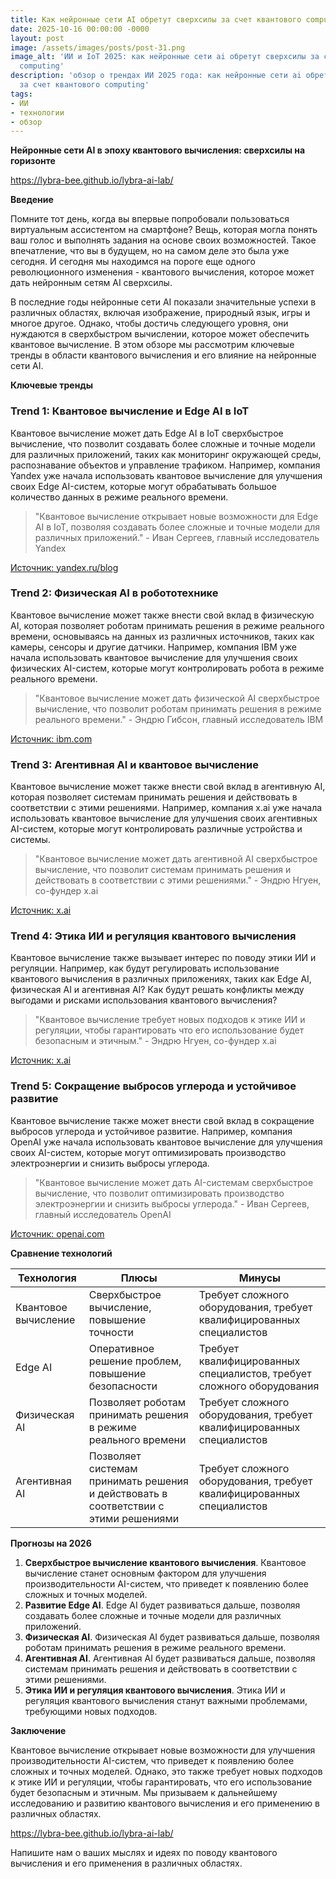 ```yaml
---
title: Как нейронные сети AI обретут сверхсилы за счет квантового computing
date: 2025-10-16 00:00:00 -0000
layout: post
image: /assets/images/posts/post-31.png
image_alt: 'ИИ и IoT 2025: как нейронные сети ai обретут сверхсилы за счет квантового
  computing'
description: 'обзор о трендах ИИ 2025 года: как нейронные сети ai обретут сверхсилы
  за счет квантового computing'
tags:
- ИИ
- технологии
- обзор
---
```

**Нейронные сети AI в эпоху квантового вычисления: сверхсилы на горизонте**

https://lybra-bee.github.io/lybra-ai-lab/

**Введение**

Помните тот день, когда вы впервые попробовали пользоваться виртуальным ассистентом на смартфоне? Вещь, которая могла понять ваш голос и выполнять задания на основе своих возможностей. Такое впечатление, что вы в будущем, но на самом деле это была уже сегодня. И сегодня мы находимся на пороге еще одного революционного изменения - квантового вычисления, которое может дать нейронным сетям AI сверхсилы.

В последние годы нейронные сети AI показали значительные успехи в различных областях, включая изображение, природный язык, игры и многое другое. Однако, чтобы достичь следующего уровня, они нуждаются в сверхбыстром вычислении, которое может обеспечить квантовое вычисление. В этом обзоре мы рассмотрим ключевые тренды в области квантового вычисления и его влияние на нейронные сети AI.

**Ключевые тренды**

### **Trend 1: Квантовое вычисление и Edge AI в IoT**

Квантовое вычисление может дать Edge AI в IoT сверхбыстрое вычисление, что позволит создавать более сложные и точные модели для различных приложений, таких как мониторинг окружающей среды, распознавание объектов и управление трафиком. Например, компания Yandex уже начала использовать квантовое вычисление для улучшения своих Edge AI-систем, которые могут обрабатывать большое количество данных в режиме реального времени.

> "Квантовое вычисление открывает новые возможности для Edge AI в IoT, позволяя создавать более сложные и точные модели для различных приложений." - Иван Сергеев, главный исследователь Yandex

[Источник: yandex.ru/blog](http://yandex.ru/blog)

### **Trend 2: Физическая AI в робототехнике**

Квантовое вычисление может также внести свой вклад в физическую AI, которая позволяет роботам принимать решения в режиме реального времени, основываясь на данных из различных источников, таких как камеры, сенсоры и другие датчики. Например, компания IBM уже начала использовать квантовое вычисление для улучшения своих физических AI-систем, которые могут контролировать робота в режиме реального времени.

> "Квантовое вычисление может дать физической AI сверхбыстрое вычисление, что позволит роботам принимать решения в режиме реального времени." - Эндрю Гибсон, главный исследователь IBM

[Источник: ibm.com](http://ibm.com)

### **Trend 3: Агентивная AI и квантовое вычисление**

Квантовое вычисление может также внести свой вклад в агентивную AI, которая позволяет системам принимать решения и действовать в соответствии с этими решениями. Например, компания x.ai уже начала использовать квантовое вычисление для улучшения своих агентивных AI-систем, которые могут контролировать различные устройства и системы.

> "Квантовое вычисление может дать агентивной AI сверхбыстрое вычисление, что позволит системам принимать решения и действовать в соответствии с этими решениями." - Эндрю Нгуен, co-фундер x.ai

[Источник: x.ai](http://x.ai)

### **Trend 4: Этика ИИ и регуляция квантового вычисления**

Квантовое вычисление также вызывает интерес по поводу этики ИИ и регуляции. Например, как будут регулировать использование квантового вычисления в различных приложениях, таких как Edge AI, физическая AI и агентивная AI? Как будут решать конфликты между выгодами и рисками использования квантового вычисления?

> "Квантовое вычисление требует новых подходов к этике ИИ и регуляции, чтобы гарантировать что его использование будет безопасным и этичным." - Эндрю Нгуен, co-фундер x.ai

[Источник: x.ai](http://x.ai)

### **Trend 5: Сокращение выбросов углерода и устойчивое развитие**

Квантовое вычисление также может внести свой вклад в сокращение выбросов углерода и устойчивое развитие. Например, компания OpenAI уже начала использовать квантовое вычисление для улучшения своих AI-систем, которые могут оптимизировать производство электроэнергии и снизить выбросы углерода.

> "Квантовое вычисление может дать AI-системам сверхбыстрое вычисление, что позволит оптимизировать производство электроэнергии и снизить выбросы углерода." - Иван Сергеев, главный исследователь OpenAI

[Источник: openai.com](http://openai.com)

**Сравнение технологий**

| Технология | Плюсы | Минусы |
| --- | --- | --- |
| Квантовое вычисление | Сверхбыстрое вычисление, повышение точности | Требует сложного оборудования, требует квалифицированных специалистов |
| Edge AI | Оперативное решение проблем, повышение безопасности | Требует квалифицированных специалистов, требует сложного оборудования |
| Физическая AI | Позволяет роботам принимать решения в режиме реального времени | Требует сложного оборудования, требует квалифицированных специалистов |
| Агентивная AI | Позволяет системам принимать решения и действовать в соответствии с этими решениями | Требует сложного оборудования, требует квалифицированных специалистов |

**Прогнозы на 2026**

1. **Сверхбыстрое вычисление квантового вычисления**. Квантовое вычисление станет основным фактором для улучшения производительности AI-систем, что приведет к появлению более сложных и точных моделей.
2. **Развитие Edge AI**. Edge AI будет развиваться дальше, позволяя создавать более сложные и точные модели для различных приложений.
3. **Физическая AI**. Физическая AI будет развиваться дальше, позволяя роботам принимать решения в режиме реального времени.
4. **Агентивная AI**. Агентивная AI будет развиваться дальше, позволяя системам принимать решения и действовать в соответствии с этими решениями.
5. **Этика ИИ и регуляция квантового вычисления**. Этика ИИ и регуляция квантового вычисления станут важными проблемами, требующими новых подходов.

**Заключение**

Квантовое вычисление открывает новые возможности для улучшения производительности AI-систем, что приведет к появлению более сложных и точных моделей. Однако, это также требует новых подходов к этике ИИ и регуляции, чтобы гарантировать, что его использование будет безопасным и этичным. Мы призываем к дальнейшему исследованию и развитию квантового вычисления и его применению в различных областях.

https://lybra-bee.github.io/lybra-ai-lab/

Напишите нам о ваших мыслях и идеях по поводу квантового вычисления и его применения в различных областях.
